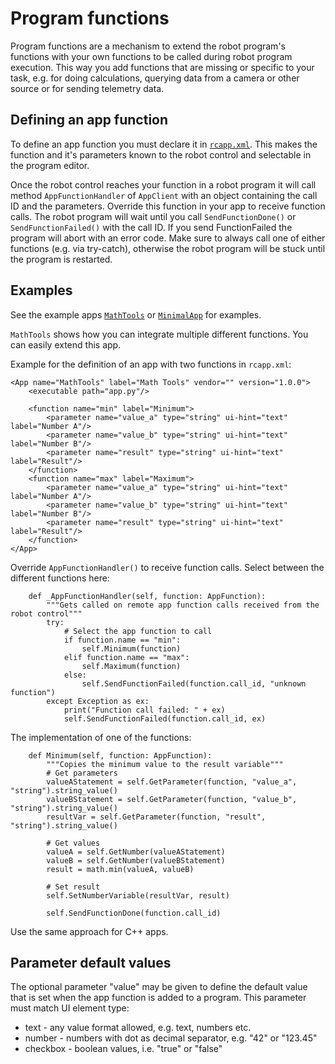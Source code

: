 # Program functions

Program functions are a mechanism to extend the robot program's functions with your own functions to be called during robot program execution. This way you add functions that are missing or specific to your task, e.g. for doing calculations, querying data from a camera or other source or for sending telemetry data.

## Defining an app function
To define an app function you must declare it in [```rcapp.xml```](rcapp.xml.md). This makes the function and it's parameters known to the robot control and selectable in the program editor.

Once the robot control reaches your function in a robot program it will call method ```AppFunctionHandler``` of ```AppClient``` with an object containing the call ID and the parameters. Override this function in your app to receive function calls. The robot program will wait until you call ```SendFunctionDone()``` or ```SendFunctionFailed()``` with the call ID. If you send FunctionFailed the program will abort with an error code. Make sure to always call one of either functions (e.g. via try-catch), otherwise the robot program will be stuck until the program is restarted.

## Examples
See the example apps [```MathTools```](../MathTools/) or [```MinimalApp```](../minimal_cpp/) for examples.

```MathTools``` shows how you can integrate multiple different functions. You can easily extend this app.

Example for the definition of an app with two functions in ```rcapp.xml```:
```
<App name="MathTools" label="Math Tools" vendor="" version="1.0.0">
	<executable path="app.py"/>

	<function name="min" label="Minimum">
		<parameter name="value_a" type="string" ui-hint="text" label="Number A"/>
		<parameter name="value_b" type="string" ui-hint="text" label="Number B"/>
		<parameter name="result" type="string" ui-hint="text" label="Result"/>
	</function>
	<function name="max" label="Maximum">
		<parameter name="value_a" type="string" ui-hint="text" label="Number A"/>
		<parameter name="value_b" type="string" ui-hint="text" label="Number B"/>
		<parameter name="result" type="string" ui-hint="text" label="Result"/>
	</function>
</App>
```

Override ```AppFunctionHandler()``` to receive function calls. Select between the different functions here:
```
    def _AppFunctionHandler(self, function: AppFunction):
        """Gets called on remote app function calls received from the robot control"""
        try:
            # Select the app function to call
            if function.name == "min":
                self.Minimum(function)
            elif function.name == "max":
                self.Maximum(function)
            else:
                self.SendFunctionFailed(function.call_id, "unknown function")
        except Exception as ex:
            print("Function call failed: " + ex)
            self.SendFunctionFailed(function.call_id, ex)
```

The implementation of one of the functions:
```
    def Minimum(self, function: AppFunction):
        """Copies the minimum value to the result variable"""
        # Get parameters
        valueAStatement = self.GetParameter(function, "value_a", "string").string_value()
        valueBStatement = self.GetParameter(function, "value_b", "string").string_value()
        resultVar = self.GetParameter(function, "result", "string").string_value()

        # Get values
        valueA = self.GetNumber(valueAStatement)
        valueB = self.GetNumber(valueBStatement)
        result = math.min(valueA, valueB)

        # Set result
        self.SetNumberVariable(resultVar, result)

        self.SendFunctionDone(function.call_id)
```

Use the same approach for C++ apps.

## Parameter default values
The optional parameter "value" may be given to define the default value that is set when the app function is added to a program. This parameter must match UI element type:
* text - any value format allowed, e.g. text, numbers etc.
* number - numbers with dot as decimal separator, e.g. "42" or "123.45"
* checkbox - boolean values, i.e. "true" or "false"
